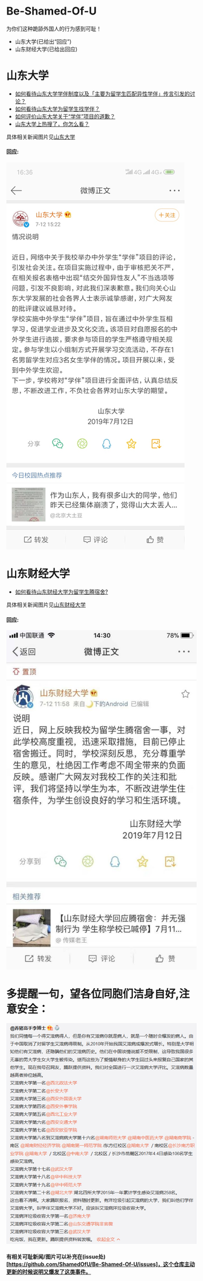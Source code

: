 # Be-Shamed-Of-U

为你们这种跪舔外国人的行为感到可耻！

- 山东大学(已给出“回应”)
- 山东财经大学(已给出回应)



# 山东大学

- [如何看待山东大学学伴制度以及「主要为留学生匹配异性学伴」传言引发的讨论？](https://www.zhihu.com/question/334499123)
- [如何看待山东大学为留学生找学伴？](https://www.zhihu.com/question/334435316/answer/746427768)
- [如何评价山东大学关于“学伴”项目的道歉？](https://www.zhihu.com/question/334593173/answer/746417570)
- [山东大学上热搜了，你怎么看？](https://www.zhihu.com/question/334353567/answer/745993874)


具体相关新闻图片见[山东大学](details/山东大学.md)

#### 回应:
![respone](PICs/山东大学/response.png)





# 山东财经大学

- [如何看待山东财经大学为留学生腾宿舍?](https://www.zhihu.com/question/334359084/answer/746416838)


具体相关新闻图片见[山东财经大学](details/山东财经大学.md)

#### 回应:
![respone](PICs/山东财经大学/response.png)

# 多提醒一句，望各位同胞们洁身自好,注意安全：
![AIDS](PICs/AIDS.png)

#### 有相关可耻新闻/图片可以补充在(issue处)[https://github.com/ShamedOfU/Be-Shamed-Of-U/issues]，这个仓库主动更新的时候说明又爆发了这类事件。
